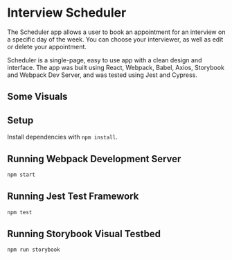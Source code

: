 # Interview Scheduler

The Scheduler app allows a user to book an appointment for an interview on a specific day of the week. You can choose your interviewer, as well as edit or delete your appointment. 

Scheduler is a single-page, easy to use app with a clean design and interface. The app was built using React, Webpack, Babel, Axios, Storybook and Webpack Dev Server, and was tested using Jest and Cypress. 

## Some Visuals



## Setup

Install dependencies with `npm install`.

## Running Webpack Development Server

```sh
npm start
```

## Running Jest Test Framework

```sh
npm test
```

## Running Storybook Visual Testbed

```sh
npm run storybook
```
